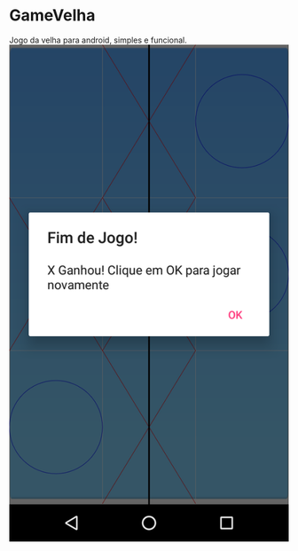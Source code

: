 # GameVelha
Jogo da velha para android, simples e funcional.
<img src="https://github.com/tdsereno/GameVelha/blob/master/imagens/Screenshot_20160603-214235.png">
